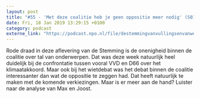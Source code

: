 ```yaml
---
layout: post
title: "#55 - 'Met deze coalitie heb je geen oppositie meer nodig' (S01)"
date: Fri, 18 Jan 2019 13:29:15 +0100
category: podcast
externe_link: "https://podcast.npo.nl/file/destemmingvanvullingsenvanweezel/3678/content.omroep.nl/portal/podcast/nporadio1/destemmingvanvullingsenvanweezel/2019/01/nporadio1_destemmingvanvullingsenvanweezel_20190118_de-stemming-55-met-deze-coalitie-heb-je-geen-oppositie-meer-nodig_COMLXW.mp3"
---
```


Rode draad in deze aflevering van de Stemming is de onenigheid binnen de coalitie over tal van onderwerpen. Dat was deze week natuurlijk heel duidelijk bij de confrontatie tussen vooral VVD en D66 over het klimaatakkoord. Maar ook bij het wietdebat was het debat binnen de coalitie interessanter dan wat de oppositie te zeggen had. Dat heeft natuurlijk te maken met de komende verkiezingen. Maar is er meer aan de hand? Luister naar de analyse van Max en Joost.
